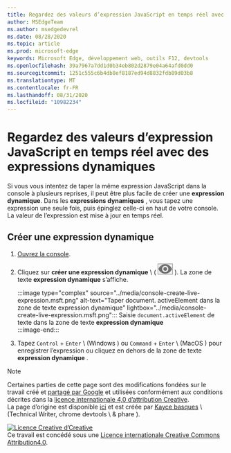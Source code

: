 ```yaml
---
title: Regardez des valeurs d’expression JavaScript en temps réel avec des expressions dynamiques
author: MSEdgeTeam
ms.author: msedgedevrel
ms.date: 08/28/2020
ms.topic: article
ms.prod: microsoft-edge
keywords: Microsoft Edge, développement web, outils F12, devtools
ms.openlocfilehash: 39a7967a7dd1d0b34eb802d2879e04a64afd0dd0
ms.sourcegitcommit: 1251c555c6b4db8ef8187ed94d8832fdb89d03b8
ms.translationtype: MT
ms.contentlocale: fr-FR
ms.lasthandoff: 08/31/2020
ms.locfileid: "10982234"
---
```

<!-- Copyright Kayce Basques 

   Licensed under the Apache License, Version 2.0 (the "License");
   you may not use this file except in compliance with the License.
   You may obtain a copy of the License at

       https://www.apache.org/licenses/LICENSE-2.0

   Unless required by applicable law or agreed to in writing, software
   distributed under the License is distributed on an "AS IS" BASIS,
   WITHOUT WARRANTIES OR CONDITIONS OF ANY KIND, either express or implied.
   See the License for the specific language governing permissions and
   limitations under the License.  -->





# Regardez des valeurs d’expression JavaScript en temps réel avec des expressions dynamiques   

  

Si vous vous intentez de taper la même expression JavaScript dans la console à plusieurs reprises, il peut être plus facile de créer une **expression dynamique**.  Dans les **expressions dynamiques** , vous tapez une expression une seule fois, puis épinglez celle-ci en haut de votre console.  La valeur de l’expression est mise à jour en temps réel.  

## Créer une expression dynamique   

1.  [Ouvrez la console][DevToolsConsoleReferenceOpenConsole].  
1.  Cliquez sur **créer une expression dynamique** \ ( ![ créer une expression dynamique ][ImageCreateLiveExpressionIcon] \).  La zone de texte **expression dynamique** s’affiche.  
    
    :::image type="complex" source="../media/console-create-live-expression.msft.png" alt-text="Taper document. activeElement dans la zone de texte expression dynamique" lightbox="../media/console-create-live-expression.msft.png":::
       Saisie `document.activeElement` de texte dans la zone de texte **expression dynamique**  
    :::image-end:::  
    
1.  Tapez `Control` + `Enter` \ (Windows \) ou `Command` + `Enter` \ (MacOS \) pour enregistrer l’expression ou cliquez en dehors de la zone de texte **expression dynamique** .  

<!--todo: add reference open console (open the console) section when available  -->  

 



<!-- image links -->  

[ImageCreateLiveExpressionIcon]: ../media/create-live-expression-icon.msft.png  

<!-- links -->  

[DevToolsConsoleReferenceOpenConsole]: ./reference.md#open-the-console "Ouvrez la console-référence de la console | Documents Microsoft"  

> [!NOTE]
> Certaines parties de cette page sont des modifications fondées sur le travail créé et [partagé par Google][GoogleSitePolicies] et utilisées conformément aux conditions décrites dans la [licence internationale 4,0 d’attribution Creative][CCA4IL].  
> La page d’origine est disponible [ici](https://developers.google.com/web/tools/chrome-devtools/console/live-expressions) et est créée par [Kayce basques][KayceBasques] \ (Technical Writer, chrome devtools \ & phare \).  

[![Licence Creative d’Creative][CCby4Image]][CCA4IL]  
Ce travail est concédé sous une [Licence internationale Creative Commons Attribution4.0][CCA4IL].  

[CCA4IL]: https://creativecommons.org/licenses/by/4.0  
[CCby4Image]: https://i.creativecommons.org/l/by/4.0/88x31.png  
[GoogleSitePolicies]: https://developers.google.com/terms/site-policies  
[KayceBasques]: https://developers.google.com/web/resources/contributors/kaycebasques  
